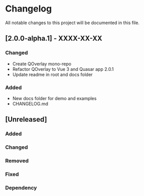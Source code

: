 # Changelog
All notable changes to this project will be documented in this file.



## [2.0.0-alpha.1] - XXXX-XX-XX
### Changed
* Create QOverlay mono-repo
* Refactor QOverlay to Vue 3 and Quasar app 2.0.1
* Update readme in root and docs folder

### Added
* New docs folder for demo and examples
* CHANGELOG.md



## [Unreleased]
### Added
### Changed
### Removed
### Fixed
### Dependency

